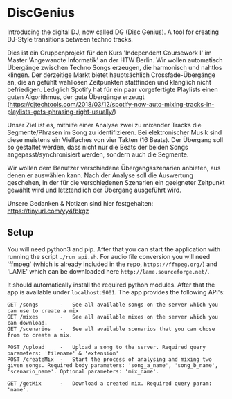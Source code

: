 # DiscGenius
Introducing the digital DJ, now called DG (Disc Genius). A tool for creating DJ-Style transitions between techno tracks.

Dies ist ein Gruppenprojekt für den Kurs 'Independent Coursework I' im Master 'Angewandte Informatik' an der HTW Berlin.
Wir wollen automatisch Übergänge zwischen Techno Songs erzeugen, die harmonisch und nahtlos klingen. Der derzeitige Markt bietet hauptsächlich Crossfade-Übergänge an, die an gefühlt wahllosen Zeitpunkten stattfinden und klanglich nicht befriedigen.
Lediglich Spotify hat für ein paar vorgefertigte Playlists einen guten Algorithmus, der gute Übergänge erzeugt (https://djtechtools.com/2018/03/12/spotify-now-auto-mixing-tracks-in-playlists-gets-phrasing-right-usually/)

Unser Ziel ist es, mithilfe einer Analyse zwei zu mixender Tracks die Segmente/Phrasen im Song zu identifizieren. 
Bei elektronischer Musik sind diese meistens ein Vielfaches von vier Takten (16 Beats). 
Der Übergang soll so gestaltet werden, dass nicht nur die Beats der beiden Songs angepasst/synchronisiert werden, sondern auch die Segmente.

Wir wollen dem Benutzer verschiedene Übergangsszenarien anbieten, aus denen er auswählen kann. 
Nach der Analyse soll die Auswertung geschehen, in der für die verschiedenen Szenarien ein geeigneter Zeitpunkt gewählt wird und letztendlich der Übergang ausgeführt wird.

Unsere Gedanken & Notizen sind hier festgehalten: https://tinyurl.com/yy4fbkgz


## Setup

You will need python3 and pip. After that you can start the application with running the script ```./run_api.sh```.
For audio file conversion you will need 'ffmpeg' (which is already included in the repo, ```https://ffmpeg.org/```) and 'LAME' which can be downloaded here ```http://lame.sourceforge.net/```.

It should automatically install the required python modules. After that the app is available under ```localhost:9001```.
The app provides the following API's:

```
GET /songs       -   See all available songs on the server which you can use to create a mix
GET /mixes       -   See all available mixes on the server which you can download.
GET /scenarios   -   See all available scenarios that you can chose from to create a mix.

POST /upload     -   Upload a song to the server. Required query parameters: 'filename' & 'extension'
POST /createMix  -   Start the process of analysing and mixing two given songs. Required body parameters: 'song_a_name', 'song_b_name', 'scenario_name'. Optional parameters: 'mix_name'.

GET /getMix      -   Download a created mix. Required query param: 'name'.
```






